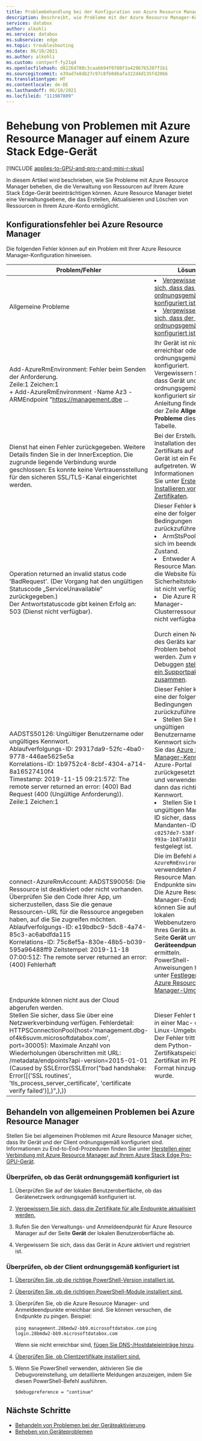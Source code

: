 ```yaml
---
title: Problembehandlung bei der Konfiguration von Azure Resource Manager auf Azure Stack Edge Pro GPU | Microsoft-Dokumentation
description: Beschreibt, wie Probleme mit der Azure Resource Manager-Konfiguration auf Azure Stack Edge-Geräten behoben werden können.
services: databox
author: alkohli
ms.service: databox
ms.subservice: edge
ms.topic: troubleshooting
ms.date: 06/10/2021
ms.author: alkohli
ms.custom: contperf-fy21q4
ms.openlocfilehash: d8226d780c3caabb94f0780f3a4296765207f1b1
ms.sourcegitcommit: e39ad7e8db27c97c8fb0d6afa322d4d135fd2066
ms.translationtype: HT
ms.contentlocale: de-DE
ms.lasthandoff: 06/10/2021
ms.locfileid: "111987809"
---
```

# <a name="troubleshoot-azure-resource-manager-issues-on-an-azure-stack-edge-device"></a>Behebung von Problemen mit Azure Resource Manager auf einem Azure Stack Edge-Gerät 

[!INCLUDE [applies-to-GPU-and-pro-r-and-mini-r-skus](../../includes/azure-stack-edge-applies-to-gpu-pro-r-mini-r-sku.md)]

In diesem Artikel wird beschrieben, wie Sie Probleme mit Azure Resource Manager beheben, die die Verwaltung von Ressourcen auf Ihrem Azure Stack Edge-Gerät beeinträchtigen können. Azure Resource Manager bietet eine Verwaltungsebene, die das Erstellen, Aktualisieren und Löschen von Ressourcen in Ihrem Azure-Konto ermöglicht.
 
## <a name="azure-resource-manager-configuration-errors"></a>Konfigurationsfehler bei Azure Resource Manager

Die folgenden Fehler können auf ein Problem mit Ihrer Azure Resource Manager-Konfiguration hinweisen. 

| **Problem/Fehler** |  **Lösung** | 
|------------|-----------------|
|Allgemeine Probleme|<li>[Vergewissern Sie sich, dass das Gerät ordnungsgemäß konfiguriert ist.](#verify-the-device-is-configured-properly)<li> [Vergewissern Sie sich, dass der Client ordnungsgemäß konfiguriert ist.](#verify-the-client-is-configured-properly)|
|Add-AzureRmEnvironment: Fehler beim Senden der Anforderung.<br>Zeile:1 Zeichen:1<br>+ Add-AzureRmEnvironment -Name Az3 -ARMEndpoint "https://management.dbe ...|Ihr Gerät ist nicht erreichbar oder nicht ordnungsgemäß konfiguriert. Vergewissern Sie sich, dass Gerät und Client ordnungsgemäß konfiguriert sind. Eine Anleitung finden Sie in der Zeile **Allgemeine Probleme** dieser Tabelle.|
|Dienst hat einen Fehler zurückgegeben. Weitere Details finden Sie in der InnerException. Die zugrunde liegende Verbindung wurde geschlossen: Es konnte keine Vertrauensstellung für den sicheren SSL/TLS-Kanal eingerichtet werden. |  Bei der Erstellung und Installation des Zertifikats auf Ihrem Gerät ist ein Fehler aufgetreten. Weitere Informationen finden Sie unter [Erstellen und Installieren von Zertifikaten](azure-stack-edge-gpu-connect-resource-manager.md#step-2-create-and-install-certificates). |
|Operation returned an invalid status code 'BadRequest'. (Der Vorgang hat den ungültigen Statuscode „ServiceUnavailable“ zurückgegeben.) <br> Der Antwortstatuscode gibt keinen Erfolg an: 503 (Dienst nicht verfügbar). | Dieser Fehler kann auf eine der folgenden Bedingungen zurückzuführen sein:<li>ArmStsPool befindet sich im beendeten Zustand.</li><li>Entweder Azure Resource Manager oder die Website für den Sicherheitstokendienst ist nicht verfügbar.</li><li>Die Azure Resource Manager-Clusterressource ist nicht verfügbar.</li><br>Durch einen Neustart des Geräts kann das Problem behoben werden. Zum weiteren Debuggen [stellen Sie ein Supportpaket zusammen](azure-stack-edge-gpu-troubleshoot.md#collect-support-package).|
|AADSTS50126: Ungültiger Benutzername oder ungültiges Kennwort.<br>Ablaufverfolgungs-ID: 29317da9-52fc-4ba0-9778-446ae5625e5a<br>Korrelations-ID: 1b9752c4-8cbf-4304-a714-8a16527410f4<br>Timestamp: 2019-11-15 09:21:57Z: The remote server returned an error: (400) Bad Request (400 (Ungültige Anforderung)).<br>Zeile:1 Zeichen:1 |Dieser Fehler kann auf eine der folgenden Bedingungen zurückzuführen sein:<li>Stellen Sie bei einem ungültigen Benutzernamen und Kennwort sicher, dass Sie das [Azure Storage Manager-Kennwort](./azure-stack-edge-gpu-set-azure-resource-manager-password.md) im Azure-Portal zurückgesetzt haben, und verwenden Sie dann das richtige Kennwort.<li>Stellen Sie bei einer ungültigen Mandanten-ID sicher, dass die Mandanten-ID auf `c0257de7-538f-415c-993a-1b87a031879d` festgelegt ist.</li>|
|connect-AzureRmAccount: AADSTS90056: Die Ressource ist deaktiviert oder nicht vorhanden. Überprüfen Sie den Code Ihrer App, um sicherzustellen, dass Sie die genaue Ressourcen-URL für die Ressource angegeben haben, auf die Sie zugreifen möchten.<br>Ablaufverfolgungs-ID: e19bdbc9-5dc8-4a74-85c3-ac6abdfda115<br>Korrelations-ID: 75c8ef5a-830e-48b5-b039-595a96488ff9 Zeitstempel: 2019-11-18 07:00:51Z: The remote server returned an error: (400) Fehlerhaft |Die im Befehl `Add-AzureRmEnvironment` verwendeten Azure Resource Manager-Endpunkte sind falsch.<br>Die Azure Resource Manager-Endpunkte können Sie auf der lokalen Webbenutzeroberfläche Ihres Geräts auf der Seite **Gerät** unter **Geräteendpunkte** ermitteln.<br>PowerShell-Anweisungen finden Sie unter [Festlegen der Azure Resource Manager-Umgebung](azure-stack-edge-gpu-connect-resource-manager.md#step-7-set-azure-resource-manager-environment). |
|Endpunkte können nicht aus der Cloud abgerufen werden.<br>Stellen Sie sicher, dass Sie über eine Netzwerkverbindung verfügen. Fehlerdetail: HTTPSConnectionPool(host='management.dbg-of4k6suvm.microsoftdatabox.com', port=30005): Maximale Anzahl von Wiederholungen überschritten mit URL: /metadata/endpoints?api-version=2015-01-01 (Caused by SSLError(SSLError("bad handshake: Error([('SSL routines', 'tls_process_server_certificate', 'certificate verify failed')],)",),)) |Dieser Fehler tritt meist in einer Mac- oder Linux-Umgebung auf. Der Fehler tritt auf, weil dem Python-Zertifikatspeicher kein Zertifikat im PEM-Format hinzugefügt wurde. |


## <a name="troubleshoot-general-issues-with-azure-resource-manager"></a>Behandeln von allgemeinen Problemen bei Azure Resource Manager

Stellen Sie bei allgemeinen Problemen mit Azure Resource Manager sicher, dass Ihr Gerät und der Client ordnungsgemäß konfiguriert sind. Informationen zu End-to-End-Prozeduren finden Sie unter [Herstellen einer Verbindung mit Azure Resource Manager auf Ihrem Azure Stack Edge Pro-GPU-Gerät](azure-stack-edge-gpu-connect-resource-manager.md).


### <a name="verify-the-device-is-configured-properly"></a>Überprüfen, ob das Gerät ordnungsgemäß konfiguriert ist

1. Überprüfen Sie auf der lokalen Benutzeroberfläche, ob das Gerätenetzwerk ordnungsgemäß konfiguriert ist.

2. [Vergewissern Sie sich, dass die Zertifikate für alle Endpunkte aktualisiert werden.](./azure-stack-edge-gpu-connect-resource-manager.md#step-2-create-and-install-certificates)

3. Rufen Sie den Verwaltungs- und Anmeldeendpunkt für Azure Resource Manager auf der Seite **Gerät** der lokalen Benutzeroberfläche ab.

4. Vergewissern Sie sich, dass das Gerät in Azure aktiviert und registriert ist.


### <a name="verify-the-client-is-configured-properly"></a>Überprüfen, ob der Client ordnungsgemäß konfiguriert ist

1. [Überprüfen Sie, ob die richtige PowerShell-Version installiert ist.](./azure-stack-edge-gpu-connect-resource-manager.md#step-3-install-powershell-on-the-client)

2. [Überprüfen Sie, ob die richtigen PowerShell-Module installiert sind.](./azure-stack-edge-gpu-connect-resource-manager.md#step-4-set-up-azure-powershell-on-the-client)

3. Überprüfen Sie, ob die Azure Resource Manager- und Anmeldeendpunkte erreichbar sind. Sie können versuchen, die Endpunkte zu pingen. Beispiel:

   `ping management.28bmdw2-bb9.microsoftdatabox.com`
   `ping login.28bmdw2-bb9.microsoftdatabox.com`
   
   Wenn sie nicht erreichbar sind, [fügen Sie DNS-/Hostdateieinträge hinzu](./azure-stack-edge-gpu-connect-resource-manager.md#step-5-modify-host-file-for-endpoint-name-resolution).
   
4. [Überprüfen Sie, ob Clientzertifikate installiert sind.](./azure-stack-edge-gpu-connect-resource-manager.md#import-certificates-on-the-client-running-azure-powershell)

5. Wenn Sie PowerShell verwenden, aktivieren Sie die Debugvoreinstellung, um detaillierte Meldungen anzuzeigen, indem Sie diesen PowerShell-Befehl ausführen. 

    `$debugpreference = "continue"`


## <a name="next-steps"></a>Nächste Schritte

- [Behandeln von Problemen bei der Geräteaktivierung](azure-stack-edge-gpu-troubleshoot-activation.md).
- [Beheben von Geräteproblemen](azure-stack-edge-gpu-troubleshoot.md)